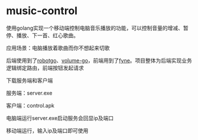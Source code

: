 # music-control
使用golang实现一个移动端控制电脑音乐播放的功能，可以控制音量的增减、暂停、播放、下一首、红心歌曲。

应用场景：电脑播放着歌曲而你不想起来切歌

后端使用到了[robotgo](https://github.com/go-vgo/robotgo)、[volume-go](https://github.com/itchyny/volume-go)，前端用到了[fyne](https://github.com/fyne-io/fyne)。项目整体为后端实现业务逻辑绑定路由，前端按钮发起请求

下载服务端和客户端

服务端：server.exe

客户端：control.apk

电脑端运行server.exe启动服务会回显ip及端口

移动端运行，输入ip及端口即可使用
